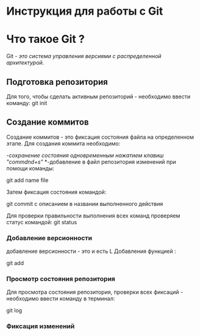 # **Инструкция для работы с Git** 

# Что такое Git ?
Git - *это система управления версиями с распределенной архитектурой.*

## Подготовка репозитория
Для того, чтобы сделать активным репозиторий - необходимо ввести команду:
git init
## Создание коммитов
Создание коммитов - это фиксация состояния файла на определенном этапе. Для создания коммита необходимо:
    
    
    
*-сохранение состояния одновременным нажатием клавиш "commdnd+s"*
*-добавление в файл репозитория изменений при помощи команды:

git add  name file

Затем фиксация состояния командой:

git commit с описанием в названии выполненного действия

Для проверки правильности выполнения всех команд проверяем статус командой: 
git status
### Добавление версионности
добавление версионности - это и есть L
Добавления функцией 
:

git add

### Просмотр состояния репозитория
Для просмотра состояния репозитория, проверки всех фиксаций - необходимо ввести команду в терминал: 

git log

### Фиксация изменений